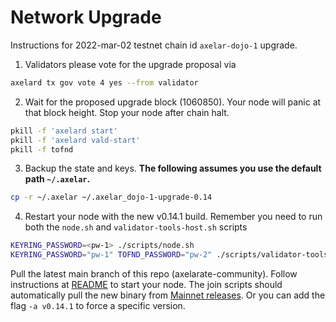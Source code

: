 # Network Upgrade

Instructions for 2022-mar-02 testnet chain id `axelar-dojo-1` upgrade.

1. Validators please vote for the upgrade proposal via
```bash
axelard tx gov vote 4 yes --from validator
```

2. Wait for the proposed upgrade block (1060850). Your node will panic at that block height. Stop your node after chain halt.

```bash
pkill -f 'axelard start'
pkill -f 'axelard vald-start'
pkill -f tofnd
```

3. Backup the state and keys.  **The following assumes you use the default path `~/.axelar`.**
```bash
cp -r ~/.axelar ~/.axelar_dojo-1-upgrade-0.14
```

4. Restart your node with the new v0.14.1 build. Remember you need to run both the `node.sh` and `validator-tools-host.sh` scripts
```bash
KEYRING_PASSWORD=<pw-1> ./scripts/node.sh 
KEYRING_PASSWORD="pw-1" TOFND_PASSWORD="pw-2" ./scripts/validator-tools-host.sh 
```

Pull the latest main branch of this repo (axelarate-community).
Follow instructions at [README](README.md) to start your node.
The join scripts should automatically pull the new binary from [Mainnet releases](https://docs.axelar.dev/releases/mainnet).  Or you can add the flag `-a v0.14.1` to force a specific version.
